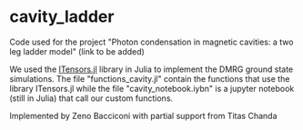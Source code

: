 # cavity_ladder
Code used for the project "Photon condensation in magnetic cavities: a two leg ladder model" (link to be added)

We used the [ITensors.jl](https://itensor.github.io/ITensors.jl/stable/index.html) library in Julia to implement the DMRG ground state simulations. The file "functions_cavity.jl" contain the functions that use the library ITensors.jl while the file "cavity_notebook.iybn" is a jupyter notebook (still in Julia) that call our custom functions.

Implemented by Zeno Bacciconi with partial support from Titas Chanda
